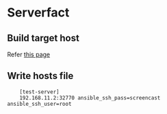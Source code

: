 # Serverfact

## Build target host

Refer [this page](https://docs.docker.com/engine/examples/running_ssh_service/)

## Write hosts file

		[test-server]
		192.168.11.2:32770 ansible_ssh_pass=screencast ansible_ssh_user=root
